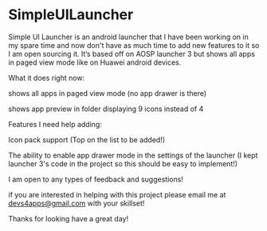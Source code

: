 # SimpleUILauncher

Simple UI Launcher is an android launcher that I have been working on in my spare time and now don't have as much time to add new features to it so I am open sourcing it. It’s based off on AOSP launcher 3 but shows all apps in paged view mode like on Huawei android devices.

What it does right now: 



shows all apps in paged view mode (no app drawer is there) 



shows app preview in folder displaying 9 icons instead of 4

Features I need help adding: 


Icon pack support (Top on the list to be added!) 



The ability to enable app drawer mode in the settings of the launcher (I kept launcher 3's code in the project so this should be easy to implement!)

I am open to any types of feedback and suggestions!

if you are interested in helping with this project please email me at devs4apps@gmail.com with your skillset!

Thanks for looking have a great day!
